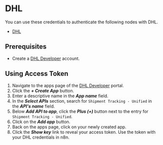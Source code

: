 # DHL

You can use these credentials to authenticate the following nodes with DHL.

- [DHL](/integrations/builtin/app-nodes/n8n-nodes-base.dhl/)

## Prerequisites

- Create a [DHL Developer](https://developer.dhl.com/user/register) account.

## Using Access Token

1. Navigate to the apps page of the [DHL Developer](https://developer.dhl.com/user/apps) portal.
2. Click the ***+ Create App*** button.
3. Enter a descriptive name in the ***App name*** field.
4. In the ***Select APIs*** section, search for `Shipment Tracking - Unified` in the ***API's name*** field.
5. Below ***Add API to app***, click the ***Plus (+)*** button next to the entry for `Shipment Tracking - Unified`.
6. Click on the ***Add app*** button.
7. Back on the apps page, click on your newly created app.
8. Click the ***Show key*** link to reveal your access token. Use the token with your DHL credentials in n8n.
